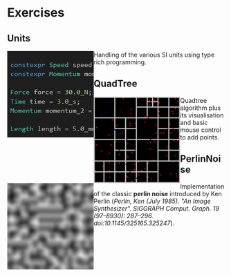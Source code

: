 # Exercises
## Units
<img align="left" width="200" height="200" src="doc/units.png">

Handling of the various SI units using type rich programming.

## QuadTree
<img align="left" width="200" height="200" src="doc/quad.png">

Quadtree algorithm plus its visualisation and basic mouse control to add points.

## PerlinNoise
<img align="left" width="200" height="200" src="doc/perlin.png">

Implementation of the classic **perlin noise** introduced by Ken Perlin (*Perlin, Ken (July 1985). "An Image Synthesizer". SIGGRAPH Comput. Graph. 19 (97–8930): 287–296. doi:10.1145/325165.325247*).
